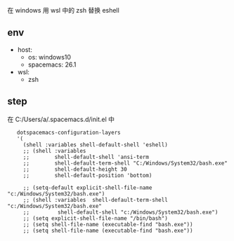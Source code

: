 
在 windows 用 wsl 中的 zsh 替换 eshell

## env

- host:
    - os: windows10
	- spacemacs: 26.1
- wsl:
	- zsh
	
## step

在 C:/Users/a/.spacemacs.d/init.el 中

```
   dotspacemacs-configuration-layers
   '(
     (shell :variables shell-default-shell 'eshell)
     ;; (shell :variables
     ;;        shell-default-shell 'ansi-term
     ;;        shell-default-term-shell "C:/Windows/System32/bash.exe"
     ;;        shell-default-height 30
     ;;        shell-default-position 'bottom)

     ;; (setq-default explicit-shell-file-name "c:/Windows/System32/bash.exe")
     ;; (shell :variables  shell-default-term-shell "c:/Windows/System32/bash.exe"
     ;;         shell-default-shell "c:/Windows/System32/bash.exe")
     ;; (setq explicit-shell-file-name "/bin/bash")
     ;; (setq shell-file-name (executable-find "bash.exe"))
     ;; (setq shell-file-name (executable-find "bash.exe"))
```